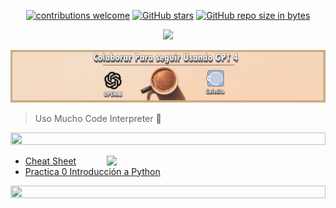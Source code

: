 <div align="center"> 

[![contributions welcome](https://img.shields.io/badge/contributions-welcome-brightgreen.svg?style=flat)](https://github.com/Fabian-Martinez-Rincon/Deep-Learning)
[![GitHub stars](https://img.shields.io/github/stars/Fabian-Martinez-Rincon/Deep-Learning)](https://github.com/Fabian-Martinez-Rincon/Deep-Learning/stargazers/)
[![GitHub repo size in bytes](https://img.shields.io/github/repo-size/Fabian-Martinez-Rincon/Deep-Learning)](https://github.com/Fabian-Martinez-Rincon/Deep-Learning)

<img src="https://readme-typing-svg.demolab.com?font=Fira+Code&size=30&duration=1200&pause=1000&color=F78E23&center=true&width=435&lines=Deep-Learning"/>



<a title="" href="https://cafecito.app/ei-materias"><img src="/Documentos/Cafecito.png" alt="" /></a>

</div>

> Uso Mucho Code Interpreter 🤖

<img src= 'https://i.gifer.com/origin/8c/8cd3f1898255c045143e1da97fbabf10_w200.gif' height="20" width="100%">

<p><img width="350" align='right' src="https://media.giphy.com/media/vznn44o07gQXnW0RvN/giphy.gif"></p>

- [Cheat Sheet](https://ipgp.github.io/scientific_python_cheat_sheet/)
- [Practica 0 Introducción a Python](/Documentos/Practica0.md)



<img src= 'https://i.gifer.com/origin/8c/8cd3f1898255c045143e1da97fbabf10_w200.gif' height="20" width="100%">

